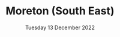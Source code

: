 ---
title: Moreton (South East)
pill: New for 2022
support: Paul Lavelle Foundation
image: 2022-12-13-Moreton-South-East.jpg
date: Tuesday 13 December 2022
text: ...
fb: https://fb.me/e/493xxDezC
---